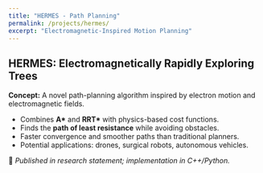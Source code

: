 ```yaml
---
title: "HERMES - Path Planning"
permalink: /projects/hermes/
excerpt: "Electromagnetic-Inspired Motion Planning"
---
```


<h2>HERMES: Electromagnetically Rapidly Exploring Trees</h2>
<p><strong>Concept:</strong> A novel path-planning algorithm inspired by electron motion and electromagnetic fields.</p>

<ul>
  <li>Combines <strong>A*</strong> and <strong>RRT*</strong> with physics-based cost functions.</li>
  <li>Finds the <strong>path of least resistance</strong> while avoiding obstacles.</li>
  <li>Faster convergence and smoother paths than traditional planners.</li>
  <li>Potential applications: drones, surgical robots, autonomous vehicles.</li>
</ul>

<p>🧠 <em>Published in research statement; implementation in C++/Python.</em></p>